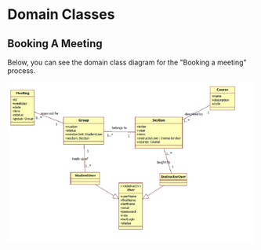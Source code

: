 # Domain Classes

## Booking A Meeting
Below, you can see the domain class diagram for the "Booking a meeting" process.


![](/BTS530/Images/domain_classes.png)
